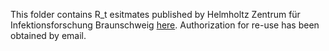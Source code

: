This folder contains R_t esitmates published by Helmholtz Zentrum für Infektionsforschung Braunschweig [here](https://gitlab.com/simm/covid19/secir/-/tree/master). Authorization for re-use has been obtained by email.
